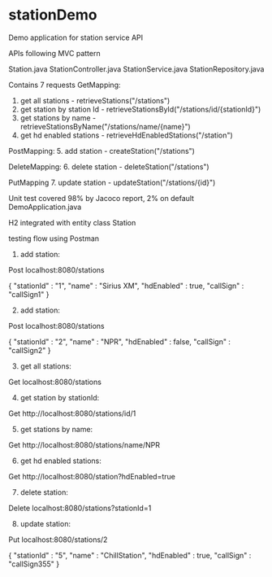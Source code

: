 # stationDemo
Demo application for station service API

APIs following MVC pattern

Station.java
StationController.java
StationService.java
StationRepository.java

Contains 7 requests
GetMapping:
1. get all stations - retrieveStations("/stations")
2. get station by station Id - retrieveStationsById("/stations/id/{stationId}")
3. get stations by name - retrieveStationsByName("/stations/name/{name}")
4. get hd enabled stations - retrieveHdEnabledStations("/station")

PostMapping:
5. add station - createStation("/stations")

DeleteMapping:
6. delete station - deleteStation("/stations")

PutMapping
7. update station - updateStation("/stations/{id}")

Unit test covered 98% by Jacoco report, 2% on default DemoApplication.java

H2 integrated with entity class Station

testing flow using Postman
1. add station:

Post
localhost:8080/stations

{
	"stationId" : "1",
	"name" : "Sirius XM",
	"hdEnabled" : true,
	"callSign" : "callSign1"
}

2. add station:

Post
localhost:8080/stations

{
	"stationId" : "2",
	"name" : "NPR",
	"hdEnabled" : false,
	"callSign" : "callSign2"
}

3. get all stations:

Get
localhost:8080/stations

4. get station by stationId:

Get
http://localhost:8080/stations/id/1

5. get stations by name:

Get
http://localhost:8080/stations/name/NPR

6. get hd enabled stations:

Get
http://localhost:8080/station?hdEnabled=true

7. delete station:

Delete
localhost:8080/stations?stationId=1

8. update station:

Put
localhost:8080/stations/2

{
	"stationId" : "5",
	"name" : "ChillStation",
	"hdEnabled" : true,
	"callSign" : "callSign355"
}
